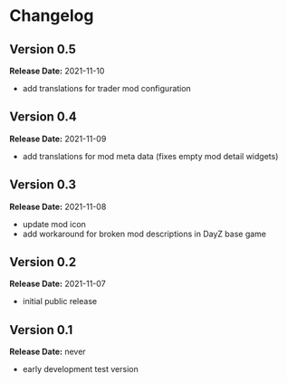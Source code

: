# Changelog

## Version 0.5

**Release Date:** 2021-11-10

- add translations for trader mod configuration

## Version 0.4

**Release Date:** 2021-11-09

- add translations for mod meta data (fixes empty mod detail widgets)

## Version 0.3

**Release Date:** 2021-11-08

- update mod icon
- add workaround for broken mod descriptions in DayZ base game

## Version 0.2

**Release Date:** 2021-11-07

- initial public release

## Version 0.1

**Release Date:** never

- early development test version
